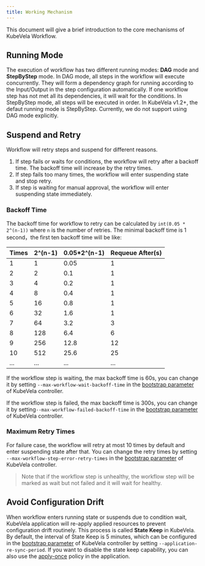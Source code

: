 ```yaml
---
title: Working Mechanism
---
```


This document will give a brief introduction to the core mechanisms of KubeVela Workflow.

## Running Mode

The execution of workflow has two different running modes: **DAG** mode and **StepByStep** mode. In DAG mode, all steps in the workflow will execute concurrently. They will form a dependency graph for running according to the Input/Output in the step configuration automatically. If one workflow step has not met all its dependencies, it will wait for the conditions. In StepByStep mode, all steps will be executed in order. In KubeVela v1.2+, the defaut running mode is StepByStep. Currently, we do not support using DAG mode explicitly.

## Suspend and Retry

Workflow will retry steps and suspend for different reasons.
1. If step fails or waits for conditions, the workflow will retry after a backoff time. The backoff time will increase by the retry times.
2. If step fails too many times, the workflow will enter suspending state and stop retry.
3. If step is waiting for manual approval, the workflow will enter suspending state immediately. 

### Backoff Time

The backoff time for workflow to retry can be calculated by `int(0.05 * 2^(n-1))` where `n` is the number of retries. The minimal backoff time is 1 second，the first ten backoff time will be like:

| Times | 2^(n-1) | 0.05*2^(n-1) | Requeue After(s) |
|-------|---------|--------------|------------------|
| 1     | 1       | 0.05         | 1                |
| 2     | 2       | 0.1          | 1                |
| 3     | 4       | 0.2          | 1                |
| 4     | 8       | 0.4          | 1                |
| 5     | 16      | 0.8          | 1                |
| 6     | 32      | 1.6          | 1                |
| 7     | 64      | 3.2          | 3                |
| 8     | 128     | 6.4          | 6                |
| 9     | 256     | 12.8         | 12               |
| 10    | 512     | 25.6         | 25               |
| ...   | ...     | ...          | ...              |

If the workflow step is waiting, the max backoff time is 60s, you can change it by setting `--max-workflow-wait-backoff-time` in the [bootstrap parameter](../system-operation/bootstrap-parameters) of KubeVela controller.

If the workflow step is failed, the max backoff time is 300s, you can change it by setting`--max-workflow-failed-backoff-time` in the [bootstrap parameter](../system-operation/bootstrap-parameters) of KubeVela controller.

### Maximum Retry Times

For failure case, the workflow will retry at most 10 times by default and enter suspending state after that. You can change the retry times by setting `--max-workflow-step-error-retry-times` in the [bootstrap parameter](../system-operation/bootstrap-parameters) of KubeVela controller.

> Note that if the workflow step is unhealthy, the workflow step will be marked as wait but not failed and it will wait for healthy.

## Avoid Configuration Drift

When workflow enters running state or suspends due to condition wait, KubeVela application will re-apply applied resources to prevent configuration drift routinely. This process is called **State Keep** in KubeVela. By default, the interval of State Keep is 5 minutes, which can be configured in the [bootstrap parameter](../system-operation/bootstrap-parameters) of KubeVela controller by setting `--application-re-sync-period`. If you want to disable the state keep capability, you can also use the [apply-once](https://github.com/kubevela/kubevela/blob/master/docs/examples/app-with-policy/apply-once-policy/apply-once.md) policy in the application.